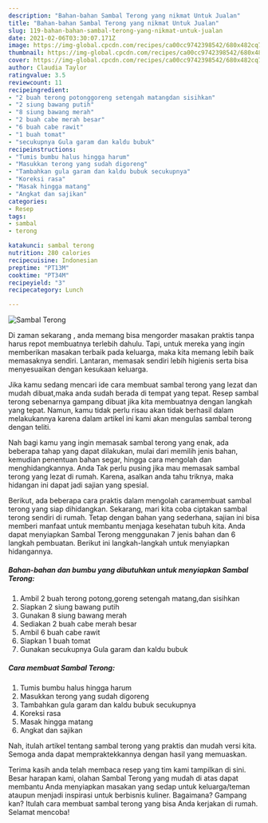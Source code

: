 ```yaml
---
description: "Bahan-bahan Sambal Terong yang nikmat Untuk Jualan"
title: "Bahan-bahan Sambal Terong yang nikmat Untuk Jualan"
slug: 119-bahan-bahan-sambal-terong-yang-nikmat-untuk-jualan
date: 2021-02-06T03:30:07.171Z
image: https://img-global.cpcdn.com/recipes/ca00cc9742398542/680x482cq70/sambal-terong-foto-resep-utama.jpg
thumbnail: https://img-global.cpcdn.com/recipes/ca00cc9742398542/680x482cq70/sambal-terong-foto-resep-utama.jpg
cover: https://img-global.cpcdn.com/recipes/ca00cc9742398542/680x482cq70/sambal-terong-foto-resep-utama.jpg
author: Claudia Taylor
ratingvalue: 3.5
reviewcount: 11
recipeingredient:
- "2 buah terong potonggoreng setengah matangdan sisihkan"
- "2 siung bawang putih"
- "8 siung bawang merah"
- "2 buah cabe merah besar"
- "6 buah cabe rawit"
- "1 buah tomat"
- "secukupnya Gula garam dan kaldu bubuk"
recipeinstructions:
- "Tumis bumbu halus hingga harum"
- "Masukkan terong yang sudah digoreng"
- "Tambahkan gula garam dan kaldu bubuk secukupnya"
- "Koreksi rasa"
- "Masak hingga matang"
- "Angkat dan sajikan"
categories:
- Resep
tags:
- sambal
- terong

katakunci: sambal terong 
nutrition: 280 calories
recipecuisine: Indonesian
preptime: "PT13M"
cooktime: "PT34M"
recipeyield: "3"
recipecategory: Lunch

---
```



![Sambal Terong](https://img-global.cpcdn.com/recipes/ca00cc9742398542/680x482cq70/sambal-terong-foto-resep-utama.jpg)

Di zaman  sekarang , anda memang bisa mengorder masakan praktis tanpa harus repot membuatnya terlebih dahulu. Tapi, untuk mereka yang ingin memberikan masakan terbaik pada keluarga, maka kita memang lebih baik memasaknya sendiri. Lantaran, memasak sendiri lebih higienis serta bisa menyesuaikan dengan kesukaan keluarga.

Jika kamu sedang mencari ide cara membuat sambal terong yang lezat dan mudah dibuat,maka anda sudah berada di tempat yang tepat. Resep sambal terong  sebenarnya gampang dibuat jika kita membuatnya dengan langkah yang tepat. Namun, kamu tidak perlu risau akan tidak berhasil dalam melakukannya 
karena dalam artikel ini kami akan mengulas sambal terong dengan teliti.  



Nah bagi kamu yang ingin memasak sambal terong yang enak, ada beberapa tahap yang dapat dilakukan, mulai dari memilih jenis bahan, kemudian penentuan bahan segar, hingga cara mengolah dan menghidangkannya. Anda Tak perlu pusing jika mau memasak sambal terong yang lezat di rumah. Karena, asalkan anda  tahu triknya, maka hidangan ini dapat jadi sajian yang spesial.

Berikut, ada beberapa cara praktis  dalam mengolah caramembuat sambal terong yang siap dihidangkan. Sekarang, mari kita coba ciptakan sambal terong sendiri di rumah. Tetap dengan bahan yang sederhana, sajian ini bisa memberi manfaat untuk membantu menjaga kesehatan tubuh kita. Anda dapat menyiapkan Sambal Terong menggunakan 7 jenis bahan dan 6 langkah pembuatan. Berikut ini langkah-langkah untuk menyiapkan hidangannya.

<!--inarticleads1-->

##### Bahan-bahan dan bumbu yang dibutuhkan untuk menyiapkan Sambal Terong:

1. Ambil 2 buah terong potong,goreng setengah matang,dan sisihkan
1. Siapkan 2 siung bawang putih
1. Gunakan 8 siung bawang merah
1. Sediakan 2 buah cabe merah besar
1. Ambil 6 buah cabe rawit
1. Siapkan 1 buah tomat
1. Gunakan secukupnya Gula garam dan kaldu bubuk




<!--inarticleads2-->

##### Cara membuat Sambal Terong:

1. Tumis bumbu halus hingga harum
1. Masukkan terong yang sudah digoreng
1. Tambahkan gula garam dan kaldu bubuk secukupnya
1. Koreksi rasa
1. Masak hingga matang
1. Angkat dan sajikan




Nah, itulah artikel tentang  sambal terong  yang praktis dan mudah versi kita. Semoga anda dapat mempraktekkannya dengan hasil yang memuaskan. 

Terima kasih anda telah membaca resep yang tim kami tampilkan di sini. Besar harapan kami, olahan  Sambal Terong yang mudah di atas dapat membantu Anda menyiapkan masakan yang sedap untuk keluarga/teman ataupun menjadi inspirasi untuk berbisnis kuliner. Bagaimana? Gampang kan? Itulah cara membuat sambal terong yang bisa Anda kerjakan di rumah. Selamat mencoba!

